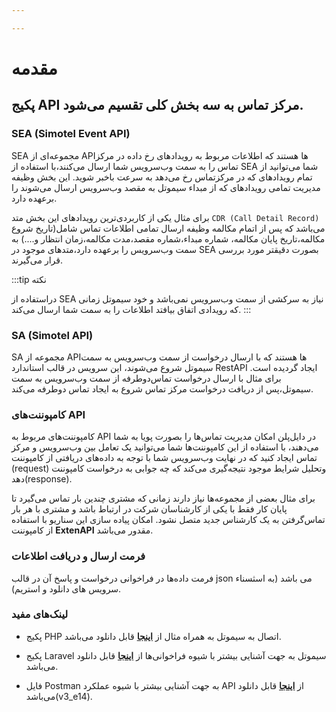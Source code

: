 ```yaml
---

---
```


# مقدمه

## پکیج API مرکز تماس به سه بخش کلی تقسیم می‌شود.

### SEA (Simotel Event API)

SEA مجموعه‌ای از APIها هستند که اطلاعات مربوط به رویداد‌های رخ داده در مرکز تماس را به سمت وب‌سرویس شما ارسال می‌کنند،با استفاده از SEA شما می‌توانید از 
تمام رویدادهای که در مرکزتماس رخ می‌دهد به سرعت باخبر شوید. این بخش وظیفه مدیریت تمامی رویداد‌های که از مبداء سیموتل به مقصد وب‌سرویس ارسال می‌شوند را 
برعهده دارد. 


برای مثال یکی از کاربردی‌ترین رویداد‌های این بخش متد `CDR (Call Detail Record)` می‌باشد که پس از اتمام مکالمه وظیفه ارسال تمامی اطلاعات تماس شامل(تاریخ
شروع مکالمه،تاریخ پایان مکالمه، شماره مبداء،شماره مقصد،مدت مکالمه،زمان انتظار و....) به سمت وب‌سرویس را بر‌عهده دارد،متدهای موجود در SEA بصورت دقیقتر 
مورد بررسی قرار می‌گیرند.

:::tip نکته

دراستفاده از SEA نیاز به سرکشی از سمت وب‌سرویس نمی‌باشد و خود سیموتل زمانی که رویدادی اتفاق بیافتد اطلاعات را به سمت شما ارسال می‌کند. 
:::

### SA (Simotel API)

SA مجموعه از APIها هستند که با ارسال درخواست از سمت وب‌سرویس به سمت سیموتل شروع می‌شوند، این سرویس  در قالب استاندارد RestAPI ایجاد گردیده است. برای مثال
با ارسال درخواست تماس‌دوطرفه از سمت وب‌سرویس به سمت سیموتل،پس از دریافت درخواست مرکز تماس شروع به ایجاد تماس دوطرفه می‌کند.


### کامپوننت‌های API

کامپوننت‌های مربوط به API در دایل‌پلن امکان مدیریت تماس‌ها را بصورت پویا به شما می‌دهند، با استفاده از این کامپوننت‌ها شما می‌توانید یک تعامل بین وب‌سرویس و
مرکز تماس ایجاد کنید که در نهایت وب‌سرویس شما با توجه به داده‌های دریافتی از کامپوننت (request) وتحلیل شرایط موجود نتیجه‌گیری می‌کند که چه جوابی به درخواست کامپوننت دهد(response).
 
 برای مثال بعضی از مجموعه‌ها نیاز دارند زمانی که مشتری چندین بار تماس می‌گیرد تا پایان کار فقط با یکی از کارشناسان شرکت در ارتباط باشد و مشتری با هر بار تماس‌گرفتن 
 به یک کارشناس جدید متصل نشود. امکان پیاده سازی این سناریو با استفاده از کامپوننت **ExtenAPI** مقدور می‌باشد.

### فرمت ارسال و دریافت اطلاعات

فرمت داده‌ها در فراخوانی درخواست و پاسخ آن در قالب json می باشد (به اسثسناء سرویس های دانلود و استریم).

### لینک‌های مفید

- پکیج PHP اتصال به سیموتل به همراه مثال از **[اینجا](https://github.com/nasimtelecom/simotel-php-connect)** قابل دانلود می‌باشد.

- پکیج Laravel سیموتل به جهت آشنایی بیشتر با شیوه‌ فراخوانی‌ها از **[اینجا](https://github.com/nasimtelecom/simotel-laravel-connect)** قابل دانلود می‌باشد.

- فایل Postman به جهت آشنایی بیشتر با شیوه‌ عملکرد API از **[اینجا](https://dl.mysup.ir/postmansample/Simotel_V3.edition_14.postman_collection.json)** قابل دانلود می‌باشد(v3_e14).




<!-- <a href="pathname://../../file/Simotel_V3.edition_12.postman_collection.json" target="_blank">اینجا</a> -->